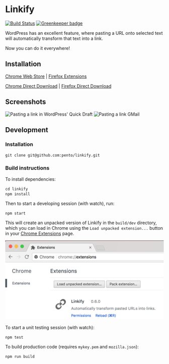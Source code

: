 Linkify
=======

[![Build Status](https://travis-ci.org/pento/linkify.svg?branch=master)](https://travis-ci.org/pento/linkify) [![Greenkeeper badge](https://badges.greenkeeper.io/pento/linkify.svg)](https://greenkeeper.io/)

WordPress has an excellent feature, where pasting a URL onto selected text will automatically transform that text into a link.

Now you can do it everywhere!

## Installation

[Chrome Web Store](https://chrome.google.com/webstore/detail/linkify/bkkgikibkmalecfagnebbhbacnbhckmh) | [Firefox Extensions](https://addons.mozilla.org/en-US/firefox/addon/linkify-magic-links/)

[Chrome Direct Download](https://github.com/pento/linkify/blob/master/dist/Linkify.crx?raw=true) | [Firefox Direct Download](https://github.com/pento/linkify/blob/master/dist/linkify.xpi?raw=true)

## Screenshots

![Pasting a link in WordPress' Quick Draft](assets/screenshots/1.png) ![Pasting a link GMail](assets/screenshots/2.png)

## Development

### Installation
    git clone git@github.com:pento/linkify.git

### Build instructions

To install dependencies:

    cd linkify
    npm install

Then to start a developing session (with watch), run:

    npm start

This will create an unpacked version of Linkify in the `build/dev` directory, which you can load in Chrome using the `Load unpacked extension...` button in your [Chrome Extensions](chrome://extensions/) page.

![Linkify running as an unpacked extension, with the `Load unpacked extension...` button displayed](assets/screenshots/load-chrome-extension.png)

To start a unit testing session (with watch):

    npm test

To build production code (requires `mykey.pem` and `mozilla.json`):

    npm run build
